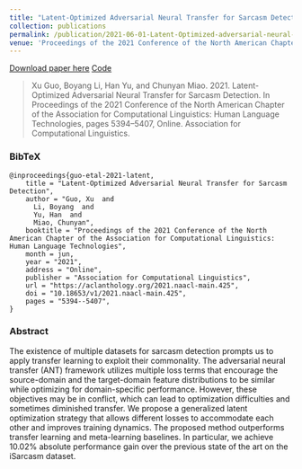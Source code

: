 ```yaml
---
title: "Latent-Optimized Adversarial Neural Transfer for Sarcasm Detection"
collection: publications
permalink: /publication/2021-06-01-Latent-Optimized-adversarial-neural-transfer-for-sarcasm-detection
venue: 'Proceedings of the 2021 Conference of the North American Chapter of the Association for Computational Linguistics: Human Language Technologies (NAACL-2021)'
---
```

<!--
date: 2022-05-04
paperurl: 'http://academicpages.github.io/files/paper3.pdf'
citation: 'Xu Guo, Boyang Li, Han Yu, and Chunyan Miao. 2021. Latent-Optimized Adversarial Neural Transfer for Sarcasm Detection. In Proceedings of the 2021 Conference of the North American Chapter of the Association for Computational Linguistics: Human Language Technologies, pages 5394–5407, Online. Association for Computational Linguistics.'
-->

[Download paper here](https://aclanthology.org/2021.naacl-main.425.pdf)
[Code](https://github.com/guoxuxu/LOANT)

> Xu Guo, Boyang Li, Han Yu, and Chunyan Miao. 2021. Latent-Optimized Adversarial Neural Transfer for Sarcasm Detection. In Proceedings of the 2021 Conference of the North American Chapter of the Association for Computational Linguistics: Human Language Technologies, pages 5394–5407, Online. Association for Computational Linguistics.

### BibTeX
```
@inproceedings{guo-etal-2021-latent,
    title = "Latent-Optimized Adversarial Neural Transfer for Sarcasm Detection",
    author = "Guo, Xu  and
      Li, Boyang  and
      Yu, Han  and
      Miao, Chunyan",
    booktitle = "Proceedings of the 2021 Conference of the North American Chapter of the Association for Computational Linguistics: Human Language Technologies",
    month = jun,
    year = "2021",
    address = "Online",
    publisher = "Association for Computational Linguistics",
    url = "https://aclanthology.org/2021.naacl-main.425",
    doi = "10.18653/v1/2021.naacl-main.425",
    pages = "5394--5407",
}
```

### Abstract
The existence of multiple datasets for sarcasm detection prompts us to apply transfer learning to exploit their commonality. The adversarial neural transfer (ANT) framework utilizes multiple loss terms that encourage the source-domain and the target-domain feature distributions to be similar while optimizing for domain-specific performance. However, these objectives may be in conflict, which can lead to optimization difficulties and sometimes diminished transfer. We propose a generalized latent optimization strategy that allows different losses to accommodate each other and improves training dynamics. The proposed method outperforms transfer learning and meta-learning baselines. In particular, we achieve 10.02% absolute performance gain over the previous state of the art on the iSarcasm dataset.